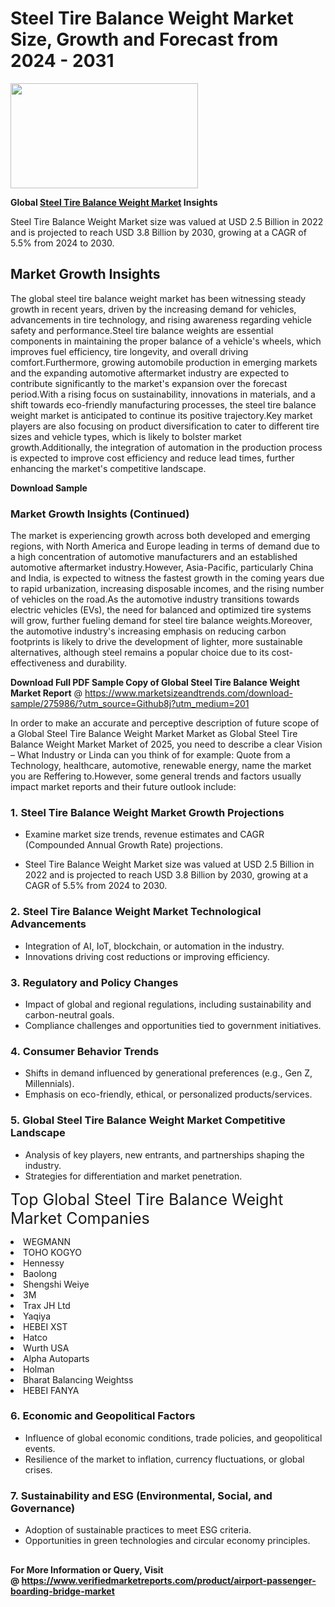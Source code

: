 <H1>Steel Tire Balance Weight Market Size, Growth and Forecast from 2024 - 2031</H1><img class="aligncenter size-medium wp-image-584254" src="https://thirdeyenews.in/wp-content/uploads/2024/09/Global-Market-Research-300x168.jpeg" alt="" width="300" height="168" /><p><strong>Global&nbsp;<a href="https://www.marketsizeandtrends.com/download-sample/275986/?utm_source=Github8j?utm_medium=201">Steel Tire Balance Weight Market</a> Insights</strong></p><p>Steel Tire Balance Weight Market size was valued at USD 2.5 Billion in 2022 and is projected to reach USD 3.8 Billion by 2030, growing at a CAGR of 5.5% from 2024 to 2030.</p><p><h2>Market Growth Insights</h2> <p>The global steel tire balance weight market has been witnessing steady growth in recent years, driven by the increasing demand for vehicles, advancements in tire technology, and rising awareness regarding vehicle safety and performance.Steel tire balance weights are essential components in maintaining the proper balance of a vehicle's wheels, which improves fuel efficiency, tire longevity, and overall driving comfort.Furthermore, growing automobile production in emerging markets and the expanding automotive aftermarket industry are expected to contribute significantly to the market's expansion over the forecast period.With a rising focus on sustainability, innovations in materials, and a shift towards eco-friendly manufacturing processes, the steel tire balance weight market is anticipated to continue its positive trajectory.Key market players are also focusing on product diversification to cater to different tire sizes and vehicle types, which is likely to bolster market growth.Additionally, the integration of automation in the production process is expected to improve cost efficiency and reduce lead times, further enhancing the market's competitive landscape.</p> <p><strong>Download Sample</strong></p> <h3>Market Growth Insights (Continued)</h3> <p>The market is experiencing growth across both developed and emerging regions, with North America and Europe leading in terms of demand due to a high concentration of automotive manufacturers and an established automotive aftermarket industry.However, Asia-Pacific, particularly China and India, is expected to witness the fastest growth in the coming years due to rapid urbanization, increasing disposable incomes, and the rising number of vehicles on the road.As the automotive industry transitions towards electric vehicles (EVs), the need for balanced and optimized tire systems will grow, further fueling demand for steel tire balance weights.Moreover, the automotive industry's increasing emphasis on reducing carbon footprints is likely to drive the development of lighter, more sustainable alternatives, although steel remains a popular choice due to its cost-effectiveness and durability.</p> <p><span class=""><strong>Download Full PDF Sample Copy of Global Steel Tire Balance Weight Market Report</strong> @ <a href="https://www.marketsizeandtrends.com/download-sample/275986/?utm_source=Github8j?utm_medium=201" target="_blank">https://www.marketsizeandtrends.com/download-sample/275986/?utm_source=Github8j?utm_medium=201</a></span></p><p>In order to make an accurate and perceptive description of future scope of a Global&nbsp;Steel Tire Balance Weight Market Market as Global&nbsp;Steel Tire Balance Weight Market Market of 2025, you need to describe a clear Vision &ndash; What Industry or Linda can you think of for example: Quote from a Technology, healthcare, automotive, renewable energy, name the market you are Reffering to.However, some general trends and factors usually impact market reports and their future outlook include:</p><h3>1.&nbsp;<strong>Steel Tire Balance Weight Market Growth Projections</strong></h3><ul><li>Examine market size trends, revenue estimates and CAGR (Compounded Annual Growth Rate) projections.</li><li><p>Steel Tire Balance Weight Market size was valued at USD 2.5 Billion in 2022 and is projected to reach USD 3.8 Billion by 2030, growing at a CAGR of 5.5% from 2024 to 2030.</p></li></ul><h3>2.&nbsp;<strong>Steel Tire Balance Weight Market Technological Advancements</strong></h3><ul><li>Integration of AI, IoT, blockchain, or automation in the industry.</li><li>Innovations driving cost reductions or improving efficiency.</li></ul><h3>3.&nbsp;<strong>Regulatory and Policy Changes</strong></h3><ul><li>Impact of global and regional regulations, including sustainability and carbon-neutral goals.</li><li>Compliance challenges and opportunities tied to government initiatives.</li></ul><h3>4.&nbsp;<strong>Consumer Behavior Trends</strong></h3><ul><li>Shifts in demand influenced by generational preferences (e.g., Gen Z, Millennials).</li><li>Emphasis on eco-friendly, ethical, or personalized products/services.</li></ul><h3>5.&nbsp;<strong>Global Steel Tire Balance Weight Market Competitive Landscape</strong></h3><ul><li>Analysis of key players, new entrants, and partnerships shaping the industry.</li><li>Strategies for differentiation and market penetration.</li></ul><p data-pm-slice="1 1 []"><span style="color: inherit; font-family: inherit; font-size: 25px;">Top Global Steel Tire Balance Weight Market Companies</span></p><div class="" data-test-id=""><p><li>WEGMANN</li><li> TOHO KOGYO</li><li> Hennessy</li><li> Baolong</li><li> Shengshi Weiye</li><li> 3M</li><li> Trax JH Ltd</li><li> Yaqiya</li><li> HEBEI XST</li><li> Hatco</li><li> Wurth USA</li><li> Alpha Autoparts</li><li> Holman</li><li> Bharat Balancing Weightss</li><li> HEBEI FANYA</li></p></div><h3>6.&nbsp;<strong>Economic and Geopolitical Factors</strong></h3><ul><li>Influence of global economic conditions, trade policies, and geopolitical events.</li><li>Resilience of the market to inflation, currency fluctuations, or global crises.</li></ul><h3>7.&nbsp;<strong>Sustainability and ESG (Environmental, Social, and Governance)</strong></h3><ul><li>Adoption of sustainable practices to meet ESG criteria.</li><li>Opportunities in green technologies and circular economy principles.</li></ul><h2><strong style="font-size: 14px;">For More Information or Query, Visit @&nbsp;</strong><a style="background-color: #ffffff; font-size: 14px;" href="https://www.marketsizeandtrends.com/report/steel-tire-balance-weight-market/" target="_blank">https://www.verifiedmarketreports.com/product/airport-passenger-boarding-bridge-market</a></h2>